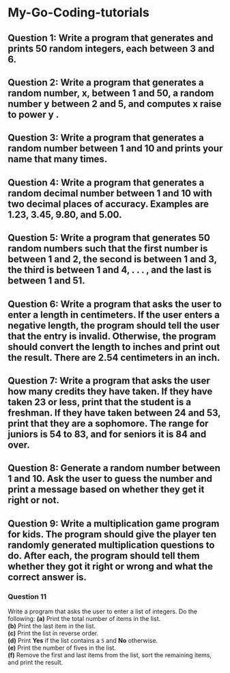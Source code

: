 # My-Go-Coding-tutorials
## Question 1: Write a program that generates and prints 50 random integers, each between 3 and 6.
## Question 2: Write a program that generates a random number, x, between 1 and 50, a random number y between 2 and 5, and computes x raise to power y .
## Question 3: Write a program that generates a random number between 1 and 10 and prints your name that many times.
## Question 4: Write a program that generates a random decimal number between 1 and 10 with two decimal places of accuracy. Examples are 1.23, 3.45, 9.80, and 5.00.
## Question 5: Write a program that generates 50 random numbers such that the first number is between 1 and 2, the second is between 1 and 3, the third is between 1 and 4, . . . , and the last is between 1 and 51.
## Question 6: Write a program that asks the user to enter a length in centimeters. If the user enters a negative length, the program should tell the user that the entry is invalid. Otherwise, the program should convert the length to inches and print out the result. There are 2.54 centimeters in an inch.
## Question 7: Write a program that asks the user how many credits they have taken. If they have taken 23 or less, print that the student is a freshman. If they have taken between 24 and 53, print that they are a sophomore. The range for juniors is 54 to 83, and for seniors it is 84 and over.
## Question 8: Generate a random number between 1 and 10. Ask the user to guess the number and print a message based on whether they get it right or not.
## Question 9: Write a multiplication game program for kids. The program should give the player ten randomly generated multiplication questions to do. After each, the program should tell them whether they got it right or wrong and what the correct answer is.
### Question 11

Write a program that asks the user to enter a list of integers. Do the following:
**(a)** Print the total number of items in the list.  
**(b)** Print the last item in the list.  
**(c)** Print the list in reverse order.  
**(d)** Print **Yes** if the list contains a `5` and **No** otherwise.  
**(e)** Print the number of fives in the list.  
**(f)** Remove the first and last items from the list, sort the remaining items, and print the result.
